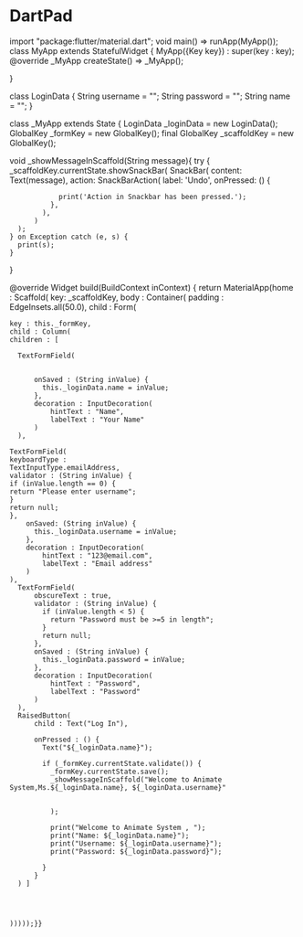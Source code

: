 # DartPad
import "package:flutter/material.dart";
void main() => runApp(MyApp());
class MyApp extends StatefulWidget {
  MyApp({Key key}) : super(key : key);
  @override
  _MyApp createState() => _MyApp();

}

class LoginData {
  String username = "";
  String password = "";
  String name = "";
}



class _MyApp extends State {
  LoginData _loginData = new LoginData();
  GlobalKey<FormState> _formKey = new GlobalKey<FormState>();
  final GlobalKey<ScaffoldState> _scaffoldKey = new GlobalKey<ScaffoldState>();

  void _showMessageInScaffold(String message){
    try {
      _scaffoldKey.currentState.showSnackBar(
          SnackBar(
            content: Text(message),
            action: SnackBarAction(
              label: 'Undo',
              onPressed: () {
        
                print('Action in Snackbar has been pressed.');
              },
            ),
          )
      );
    } on Exception catch (e, s) {
      print(s);
    }
  }

  @override
  Widget build(BuildContext inContext) {
    return MaterialApp(home : Scaffold(
        key: _scaffoldKey,
    body : Container(
    padding : EdgeInsets.all(50.0),
    child : Form(

    key : this._formKey,
    child : Column(
    children : [

      TextFormField(
         

          onSaved : (String inValue) {
            this._loginData.name = inValue;
          },
          decoration : InputDecoration(
              hintText : "Name",
              labelText : "Your Name"
          )
      ),

    TextFormField(
    keyboardType :
    TextInputType.emailAddress,
    validator : (String inValue) {
    if (inValue.length == 0) {
    return "Please enter username";
    }
    return null;
    },
        onSaved: (String inValue) {
          this._loginData.username = inValue;
        },
        decoration : InputDecoration(
            hintText : "123@email.com",
            labelText : "Email address"
        )
    ),
      TextFormField(
          obscureText : true,
          validator : (String inValue) {
            if (inValue.length < 5) {
              return "Password must be >=5 in length";
            }
            return null;
          },
          onSaved : (String inValue) {
            this._loginData.password = inValue;
          },
          decoration : InputDecoration(
              hintText : "Password",
              labelText : "Password"
          )
      ),
      RaisedButton(
          child : Text("Log In"),

          onPressed : () {
            Text("${_loginData.name}");

            if (_formKey.currentState.validate()) {
              _formKey.currentState.save();
              _showMessageInScaffold("Welcome to Animate System,Ms.${_loginData.name}, ${_loginData.username}"


              );

              print("Welcome to Animate System , ");
              print("Name: ${_loginData.name}");
              print("Username: ${_loginData.username}");
              print("Password: ${_loginData.password}");

            }
          }
      ) ]




    )))));}}
